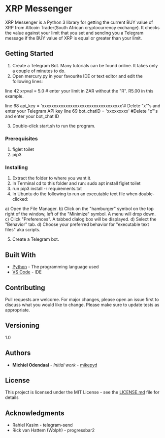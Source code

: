 # XRP Messenger

XRP Messenger is a Python 3 library for getting the current BUY value of XRP from Altcoin Trader(South African cryptocurrency exchange). It checks the value against your limit that you set and sending you a Telegram message if the BUY value of XRP is equal or greater than your limit. 

## Getting Started

1. Create a Telegram Bot. Many tutorials can be found online. It takes only a couple of minutes to do.
2. Open mercury.py in your favourite IDE or text editor and edit the following lines:

line 42   xrpval = 5.0 # enter your limit in ZAR without the "R". R5.00 in this example.

line 68	  api_key = 'xxxxxxxxxxxxxxxxxxxxxxxxxxxxxxxxxx'# Delete "x"'s and enter your Telegram API key
line 69   bot_chatID = 'xxxxxxxxx'  #Delete "x"'s and enter your bot_chat ID 

3. Double-click start.sh to run the program.

### Prerequisites
1. figlet toilet
2. pip3

### Installing

1. Extract the folder to where you want it.
2. In Terminal cd to this folder and run: sudo apt install figlet toilet
3. run pip3 install -r requirements.txt
4. In Ubuntu do the following to run an executable text file when double-clicked:

a) Open the File Manager.
b) Click on the "hamburger" symbol on the top right of the window, left of the "Minimize" symbol. A menu will drop down.
c) Click "Preferences". A tabbed dialog box will be displayed.
d) Select the "Behavior" tab.
d) Choose your preferred behavior for "executable text files" aka scripts.

5. Create a Telegram bot.

## Built With

* [Python](https://www.python.org/downloads/release/python-373/) - The programming language used
* [VS Code](https://code.visualstudio.com/) - IDE

## Contributing

Pull requests are welcome. For major changes, please open an issue first to discuss what you would like to change.
Please make sure to update tests as appropriate.

## Versioning

1.0 

## Authors

* **Michiel Odendaal** - *Initial work* - [mikepyd](https://github.com/mikepyd)

## License

This project is licensed under the MIT License - see the [LICENSE.md](LICENSE.md) file for details

## Acknowledgments

* Rahiel Kasim - telegram-send
* Rick van Hattem (Wolph) - progressbar2
